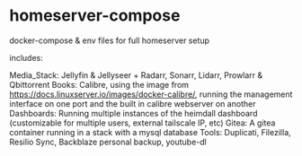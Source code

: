 # homeserver-compose
 
docker-compose & env files for full homeserver setup

includes: 

Media_Stack: Jellyfin & Jellyseer + Radarr, Sonarr, Lidarr, Prowlarr & Qbittorrent
Books: Calibre, using the image from https://docs.linuxserver.io/images/docker-calibre/, running the management interface on one port and the built in calibre webserver on another
Dashboards: Running multiple instances of the heimdall dashboard (customizable for multiple users, external tailscale IP, etc)
Gitea: A gitea container running in a stack with a mysql database
Tools: Duplicati, Filezilla, Resilio Sync, Backblaze personal backup, youtube-dl